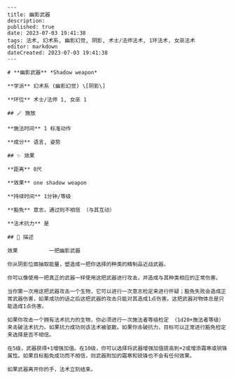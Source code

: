 
    ---
    title: 幽影武器
    description: 
    published: true
    date: 2023-07-03 19:41:38
    tags: 法术, 幻术系, 幽影幻觉, 阴影, 术士/法师法术, 1环法术, 女巫法术
    editor: markdown
    dateCreated: 2023-07-03 19:41:38
    ---

    # **幽影武器** *Shadow weapon*

    **学派** 幻术系 (幽影幻觉) \[阴影\] 

    **环位** 术士/法师 1, 女巫 1

    ## 🪄 施放

    **施法时间** 1 标准动作

    **成分** 语言, 姿势

    ## ✨ 效果  

    **距离** 0尺 

    **效果** one shadow weapon 

    **持续时间** 1分钟/等级 

    **豁免** 意志，通过则不相信 （与其互动）

    **法术抗力** 是

    ## 📖 描述

    效果          一把幽影武器

    你从阴影位面抽取能量，塑造成一把你选择的种类的精制品近战武器。

    你可以像使用一把真正的武器一样使用这把武器进行攻击，并造成与其种类相应的正常伤害。

    当你第一次用这把武器攻击一个生物，它可以进行一次意志检定来进行怀疑；豁免失败会造成正常武器伤害，如果成功的话之后这把武器的攻击只能对其造成1点伤害。这把武器对物体总是只能造成1点伤害。

    如果你攻击一个拥有法术抗力的生物，你必须进行一次施法者等级检定 （1d20+施法者等级） 来击破法术抗力。如果抗力成功则该法术被驱散。如果你击破抗力，目标可以正常进行豁免检定来选择是否不相信。

    在5级，武器获得+1增强加值。在10级，你可以选择将武器增强加值提高到+2或增添霜寒或锐锋属性。如果目标豁免成功而不相信，则武器附加的霜寒和锐锋也不会有任何效果。

    如果武器离开你的手，法术立刻结束。
    